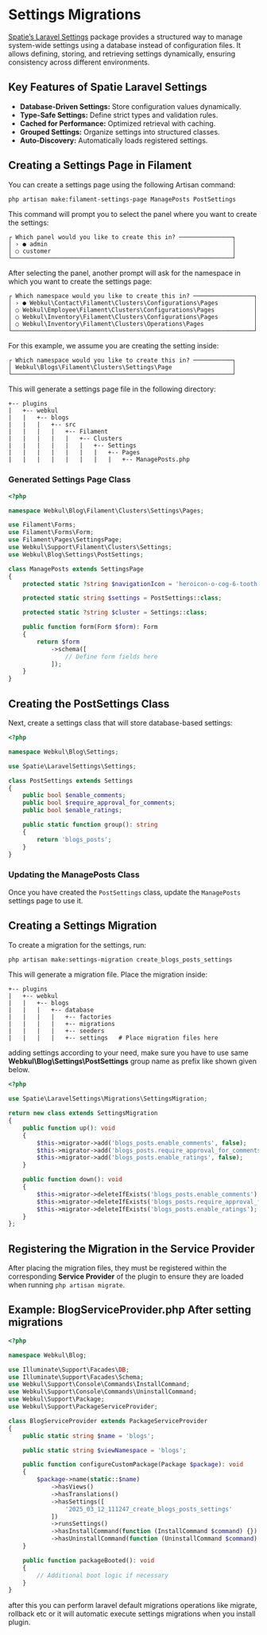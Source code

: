 # **Settings Migrations**

[Spatie’s Laravel Settings](https://filamentphp.com/plugins/filament-spatie-settings) package provides a structured way to manage system-wide settings using a database instead of configuration files. It allows defining, storing, and retrieving settings dynamically, ensuring consistency across different environments.

## **Key Features of Spatie Laravel Settings**

- **Database-Driven Settings:** Store configuration values dynamically.
- **Type-Safe Settings:** Define strict types and validation rules.
- **Cached for Performance:** Optimized retrieval with caching.
- **Grouped Settings:** Organize settings into structured classes.
- **Auto-Discovery:** Automatically loads registered settings.

## **Creating a Settings Page in Filament**

You can create a settings page using the following Artisan command:

```bash
php artisan make:filament-settings-page ManagePosts PostSettings
```

This command will prompt you to select the panel where you want to create the settings:

```
┌ Which panel would you like to create this in? ───────────────┐
│ › ● admin                                                    │
│ ○ customer                                                   │
└──────────────────────────────────────────────────────────────┘
```

After selecting the panel, another prompt will ask for the namespace in which you want to create the settings page:

```
┌ Which namespace would you like to create this in? ─────────────────┐
│ › ● Webkul\Contact\Filament\Clusters\Configurations\Pages          │
│ ○ Webkul\Employee\Filament\Clusters\Configurations\Pages           │
│ ○ Webkul\Inventory\Filament\Clusters\Configurations\Pages          │
│ ○ Webkul\Inventory\Filament\Clusters\Operations\Pages              │
└────────────────────────────────────────────────────────────────────┘
```

For this example, we assume you are creating the setting inside:

```
┌ Which namespace would you like to create this in? ───────────┐
│ Webkul\Blogs\Filament\Clusters\Settings\Page                 │
└──────────────────────────────────────────────────────────────┘
```

This will generate a settings page file in the following directory:

```
+-- plugins
|   +-- webkul
|   |   +-- blogs
|   |   |   +-- src
|   |   |   |   +-- Filament
|   |   |   |   |   +-- Clusters
|   |   |   |   |   |   +-- Settings
|   |   |   |   |   |   |   +-- Pages
|   |   |   |   |   |   |   |   +-- ManagePosts.php
```

### **Generated Settings Page Class**

```php
<?php

namespace Webkul\Blog\Filament\Clusters\Settings\Pages;

use Filament\Forms;
use Filament\Forms\Form;
use Filament\Pages\SettingsPage;
use Webkul\Support\Filament\Clusters\Settings;
use Webkul\Blog\Settings\PostSettings;

class ManagePosts extends SettingsPage
{
    protected static ?string $navigationIcon = 'heroicon-o-cog-6-tooth';

    protected static string $settings = PostSettings::class;

    protected static ?string $cluster = Settings::class;

    public function form(Form $form): Form
    {
        return $form
            ->schema([
                // Define form fields here
            ]);
    }
}
```

## **Creating the PostSettings Class**

Next, create a settings class that will store database-based settings:

```php
<?php

namespace Webkul\Blog\Settings;

use Spatie\LaravelSettings\Settings;

class PostSettings extends Settings
{
    public bool $enable_comments;
    public bool $require_approval_for_comments;
    public bool $enable_ratings;

    public static function group(): string
    {
        return 'blogs_posts';
    }
}
```

### **Updating the ManagePosts Class**

Once you have created the `PostSettings` class, update the `ManagePosts` settings page to use it.

## **Creating a Settings Migration**

To create a migration for the settings, run:

```bash
php artisan make:settings-migration create_blogs_posts_settings
```

This will generate a migration file. Place the migration inside:

```
+-- plugins
|   +-- webkul
|   |   +-- blogs
|   |   |   +-- database
|   |   |   |   +-- factories
|   |   |   |   +-- migrations
|   |   |   |   +-- seeders
|   |   |   |   +-- settings   # Place migration files here
```

adding settings according to your need, make sure you have to use same **Webkul\Blog\Settings\PostSettings** group name as prefix like shown given below.

```php
<?php

use Spatie\LaravelSettings\Migrations\SettingsMigration;

return new class extends SettingsMigration
{
    public function up(): void
    {
        $this->migrator->add('blogs_posts.enable_comments', false);
        $this->migrator->add('blogs_posts.require_approval_for_comments', false);
        $this->migrator->add('blogs_posts.enable_ratings', false);
    }

    public function down(): void
    {
        $this->migrator->deleteIfExists('blogs_posts.enable_comments');
        $this->migrator->deleteIfExists('blogs_posts.require_approval_for_comments');
        $this->migrator->deleteIfExists('blogs_posts.enable_ratings');
    }
};
```

## **Registering the Migration in the Service Provider**

After placing the migration files, they must be registered within the corresponding **Service Provider** of the plugin to ensure they are loaded when running `php artisan migrate`.

## **Example: BlogServiceProvider.php After setting migrations**

```php
<?php

namespace Webkul\Blog;

use Illuminate\Support\Facades\DB;
use Illuminate\Support\Facades\Schema;
use Webkul\Support\Console\Commands\InstallCommand;
use Webkul\Support\Console\Commands\UninstallCommand;
use Webkul\Support\Package;
use Webkul\Support\PackageServiceProvider;

class BlogServiceProvider extends PackageServiceProvider
{
    public static string $name = 'blogs';

    public static string $viewNamespace = 'blogs';

    public function configureCustomPackage(Package $package): void
    {
        $package->name(static::$name)
            ->hasViews()
            ->hasTranslations()
            ->hasSettings([
                '2025_03_12_111247_create_blogs_posts_settings'
            ])
            ->runsSettings()
            ->hasInstallCommand(function (InstallCommand $command) {})
            ->hasUninstallCommand(function (UninstallCommand $command) {});
    }

    public function packageBooted(): void
    {
        // Additional boot logic if necessary
    }
}
```

after this you can perform laravel default migrations operations like migrate, rollback etc or it will automatic execute settings migrations when you install plugin.
